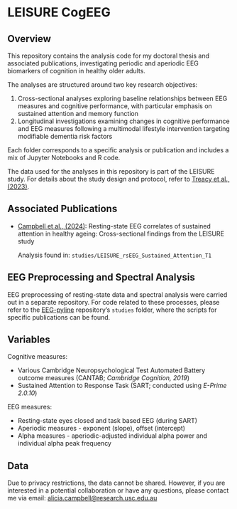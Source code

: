 # LEISURE CogEEG

## Overview

This repository contains the analysis code for my doctoral thesis and associated publications, investigating periodic and aperiodic EEG biomarkers of cognition in healthy older adults.

The analyses are structured around two key research objectives:
1. Cross-sectional analyses exploring baseline relationships between EEG measures and cognitive performance, with particular emphasis on sustained attention and memory function
2. Longitudinal investigations examining changes in cognitive performance and EEG measures following a multimodal lifestyle intervention targeting modifiable dementia risk factors

Each folder corresponds to a specific analysis or publication and includes a mix of Jupyter Notebooks and R code.

The data used for the analyses in this repository is part of the LEISURE study. For details about the study design and protocol, refer to [Treacy et al., (2023)](https://doi.org/10.3233/JAD-230193).

## Associated Publications

- [Campbell et al., (2024)](https://doi.org/10.1016/j.neurobiolaging.2024.09.005): Resting-state EEG correlates of sustained attention in healthy ageing: Cross-sectional findings from the LEISURE study

    Analysis found in: `studies/LEISURE_rsEEG_Sustained_Attention_T1`

## EEG Preprocessing and Spectral Analysis

EEG preprocessing of resting-state data and spectral analysis were carried out in a separate repository. For code related to these processes, please refer to the [EEG-pyline](https://github.com/teanijarv/EEG-pyline/tree/main) repository’s `studies` folder, where the scripts for specific publications can be found.

## Variables

Cognitive measures:
- Various Cambridge Neuropsychological Test Automated Battery outcome measures (CANTAB; *Cambridge Cognition, 2019*)
- Sustained Attention to Response Task (SART; conducted using *E-Prime 2.0.10*)

EEG measures:
- Resting-state eyes closed and task based EEG (during SART)
- Aperiodic measures - exponent (slope), offset (intercept)
- Alpha measures - aperiodic-adjusted individual alpha power and individual alpha peak frequency

## Data

Due to privacy restrictions, the data cannot be shared. However, if you are interested in a potential collaboration or have any questions, please contact me via email: [alicia.campbell@research.usc.edu.au](mailto:alicia.campbell@research.usc.edu.au)
